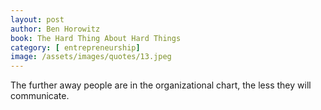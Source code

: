 ```yaml
---
layout: post
author: Ben Horowitz
book: The Hard Thing About Hard Things
category: [ entrepreneurship]
image: /assets/images/quotes/13.jpeg
---
```

The further away people are in the organizational chart, the less they will communicate.